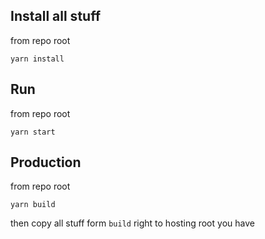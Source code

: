 ## Install all stuff
from repo root
```
yarn install
```
## Run
from repo root
```
yarn start
```
## Production
from repo root
```
yarn build
```
then copy all stuff form `build` right to hosting root you have